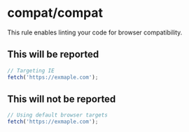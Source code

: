 # compat/compat

This rule enables linting your code for browser compatibility.

## This will be reported

```js
// Targeting IE
fetch('https://exmaple.com');
```

## This will not be reported

```js
// Using default browser targets
fetch('https://exmaple.com');
```
